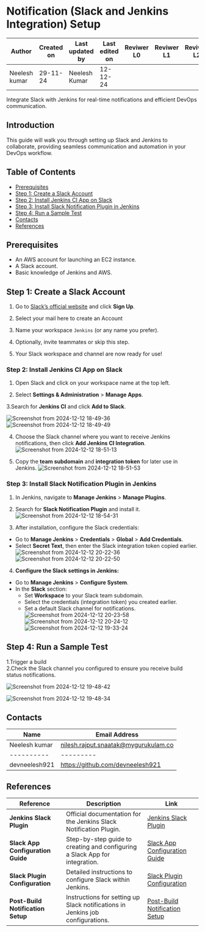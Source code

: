 
# Notification (Slack and Jenkins Integration) Setup

| **Author** | **Created on** | **Last updated by** | **Last edited on** | **Reviwer L0** |**Reviwer L1** |**Reviwer L2** |
|------------|----------------|----------------------|---------------------|---------------|---------------|---------------|
| Neelesh kumar      | 29-11-24      | Neelesh  Kumar             | 12-12-24           |  | | |     


Integrate Slack with Jenkins for real-time notifications and efficient DevOps communication.

##  Introduction
This guide will walk you through setting up Slack and Jenkins to collaborate, providing seamless communication and automation in your DevOps workflow.

##  Table of Contents
- [Prerequisites](#prerequisites)
- [Step 1: Create a Slack Account](#step-1-create-a-slack-account)
- [Step 2: Install Jenkins CI App on Slack](#step-3-install-jenkins-ci-app-on-slack)
- [Step 3: Install Slack Notification Plugin in Jenkins](#step-4-install-slack-notification-plugin-in-jenkins)
- [Step 4: Run a Sample Test](#step-5-run-a-sample-test)
- [Contacts](#contacts)
- [References](#References)

  
##  Prerequisites
- An AWS account for launching an EC2 instance.
- A Slack account.
- Basic knowledge of Jenkins and AWS.

##  Step 1: Create a Slack Account

1. Go to [Slack’s official website](https://slack.com) and click **Sign Up**.

2. Select your mail here to create an Account

3. Name your workspace `Jenkins` (or any name you prefer).
 
4. Optionally, invite teammates or skip this step.

5. Your Slack workspace and channel are now ready for use!



### Step 2: Install Jenkins CI App on Slack
1. Open Slack and click on your workspace name at the top left.

2. Select **Settings & Administration** > **Manage Apps**.
   
3.Search for **Jenkins CI** and click **Add to Slack**.

![Screenshot from 2024-12-12 18-49-36](https://github.com/user-attachments/assets/4bd43765-d965-422c-9b59-e7ead8b3669f)
![Screenshot from 2024-12-12 18-49-49](https://github.com/user-attachments/assets/23700090-bc13-4095-91eb-326c9c475fb9)


4. Choose the Slack channel where you want to receive Jenkins notifications, then click **Add Jenkins CI Integration**.
![Screenshot from 2024-12-12 18-51-13](https://github.com/user-attachments/assets/34a65138-9eb9-4dde-979d-027a241eb112)

5. Copy the **team subdomain** and **integration token** for later use in Jenkins.
![Screenshot from 2024-12-12 18-51-53](https://github.com/user-attachments/assets/aac5bbae-4279-45c9-8e1d-847ac3a4497a)


### Step 3: Install Slack Notification Plugin in Jenkins
1. In Jenkins, navigate to **Manage Jenkins** > **Manage Plugins**.
2. Search for **Slack Notification Plugin** and install it.
![Screenshot from 2024-12-12 18-54-31](https://github.com/user-attachments/assets/136e6420-f2b0-4c6b-bb64-445e4fa17fdc)



 3. After installation, configure the Slack credentials:
   - Go to **Manage Jenkins** > **Credentials** > **Global** > **Add Credentials**.
   - Select **Secret Text**, then enter the Slack integration token copied earlier.
![Screenshot from 2024-12-12 20-22-36](https://github.com/user-attachments/assets/fed4ec2e-0476-4d16-baa7-77a96e487a8f)
![Screenshot from 2024-12-12 20-22-50](https://github.com/user-attachments/assets/395a52b7-9608-455f-8e0c-cceed447797e)


 4. **Configure the Slack settings in Jenkins:**
   - Go to **Manage Jenkins** > **Configure System**.
   - In the **Slack** section:
     - Set **Workspace** to your Slack team subdomain.
     - Select the credentials (integration token) you created earlier.
     - Set a default Slack channel for notifications.
 ![Screenshot from 2024-12-12 20-23-58](https://github.com/user-attachments/assets/a6c075b0-afec-4875-89ee-b2d99dbda0f6)
 ![Screenshot from 2024-12-12 20-24-12](https://github.com/user-attachments/assets/08b9b790-cb71-4a04-87ca-e85c73b4ea21)
 ![Screenshot from 2024-12-12 19-33-24](https://github.com/user-attachments/assets/946dce6e-af28-4e0f-a92c-2423d6a7721e)

## Step 4: Run a Sample Test   

   1.Trigger a build             
   2.Check the Slack channel you configured to ensure you receive build status notifications.
 
 ![Screenshot from 2024-12-12 19-48-42](https://github.com/user-attachments/assets/e794af0b-caf7-45bf-bc18-73d21e40ba9e)

 ![Screenshot from 2024-12-12 19-48-34](https://github.com/user-attachments/assets/2a28a245-6209-41fb-8fe6-7203d82e5521)


 ## Contacts

| Name| Email Address      |
|-----|--------------------------|
| Neelesh kumar | nilesh.rajput.snaatak@mygurukulam.co || GitHub | URL |
|----------|---------|
|  devneelesh921  |  https://github.com/devneelesh921  |


## References


| **Reference**                      | **Description**                                                                 | **Link**                                                                                   |
|------------------------------------|---------------------------------------------------------------------------------|-------------------------------------------------------------------------------------------|
| **Jenkins Slack Plugin**           | Official documentation for the Jenkins Slack Notification Plugin.               | [Jenkins Slack Plugin](https://plugins.jenkins.io/slack/)                                  |
| **Slack App Configuration Guide**  | Step-by-step guide to creating and configuring a Slack App for integration.     | [Slack App Configuration Guide](https://api.slack.com/authentication/basics)              |
| **Slack Plugin Configuration**     | Detailed instructions to configure Slack within Jenkins.                        | [Slack Plugin Configuration](https://plugins.jenkins.io/slack/#configuration)             |
| **Post-Build Notification Setup**  | Instructions for setting up Slack notifications in Jenkins job configurations.  | [Post-Build Notification Setup](https://plugins.jenkins.io/slack/#project-notifications)  |




